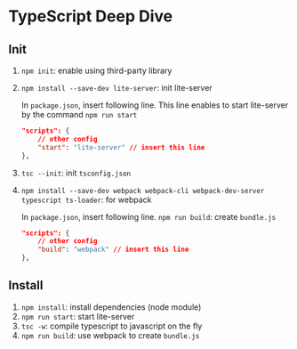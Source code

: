 # TypeScript Deep Dive

## Init

1. `npm init`: enable using third-party library
2. `npm install --save-dev lite-server`: init lite-server
    
    In `package.json`, insert following line.
    This line enables to start lite-server by the command `npm run start`
    ```json
    "scripts": {
        // other config
        "start": "lite-server" // insert this line
    },
    ```
3. `tsc --init`: init `tsconfig.json`

4. `npm install --save-dev webpack webpack-cli webpack-dev-server typescript ts-loader`: for webpack
    
    In `package.json`, insert following line. `npm run build`: create `bundle.js`
    ```json
    "scripts": {
        // other config
        "build": "webpack" // insert this line
    },
    ```

## Install

1. `npm install`: install dependencies (node module)
2. `npm run start`: start lite-server
3. `tsc -w`: compile typescript to javascript on the fly
4. `npm run build`: use webpack to create `bundle.js`